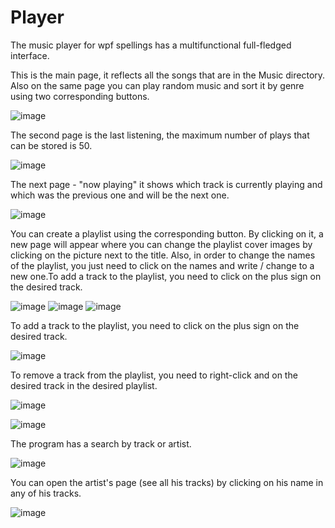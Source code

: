 # Player

The music player for wpf spellings has a multifunctional full-fledged interface.

This is the main page, it reflects all the songs that are in the Music directory. Also on the same page you can play random music and sort it by genre using two corresponding buttons.

![image](https://user-images.githubusercontent.com/66825034/192091794-13c27b3b-46b9-4b8f-ad33-5bcd0a209965.png)

The second page is the last listening, the maximum number of plays that can be stored is 50.

![image](https://user-images.githubusercontent.com/66825034/192091878-b8925ff1-e2f0-4a31-a038-320b32d076bb.png)

The next page - "now playing" it shows which track is currently playing and which was the previous one and will be the next one.

![image](https://user-images.githubusercontent.com/66825034/192091940-8e4acb60-eec7-48a6-a229-bc695428a391.png)

You can create a playlist using the corresponding button. By clicking on it, a new page will appear where you can change the playlist cover images by clicking on the picture next to the title. Also, in order to change the names of the playlist, you just need to click on the names and write / change to a new one.To add a track to the playlist, you need to click on the plus sign on the desired track.

![image](https://user-images.githubusercontent.com/66825034/192092559-18b3f10e-6411-4153-b831-a5cdfc71e3eb.png)
![image](https://user-images.githubusercontent.com/66825034/192092570-f9aca138-1ca3-4f43-bfc8-babf226f22a1.png)
![image](https://user-images.githubusercontent.com/66825034/192092601-e3192ca9-59b3-4676-8451-e2835bd95225.png)

To add a track to the playlist, you need to click on the plus sign on the desired track.

![image](https://user-images.githubusercontent.com/66825034/192092727-985b61a1-0258-4332-a8ad-7377316416b8.png)

To remove a track from the playlist, you need to right-click and on the desired track in the desired playlist.

![image](https://user-images.githubusercontent.com/66825034/192094333-c8742570-c73e-43b2-a99f-219bbc0bc2d3.png)

![image](https://user-images.githubusercontent.com/66825034/192092644-b6906c9f-6c1c-400b-ace2-5a79f62dd965.png)

The program has a search by track or artist.

![image](https://user-images.githubusercontent.com/66825034/192092675-db32ae49-0595-4efe-8fdb-9e2126a173d0.png)

You can open the artist's page (see all his tracks) by clicking on his name in any of his tracks.

![image](https://user-images.githubusercontent.com/66825034/192092781-d1c40757-fc4a-4ed7-b1c1-aa6cb8f4ce1b.png)
